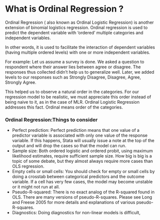 What is Ordinal Regression ?
===================

Ordinal Regression ( also known as Ordinal Logistic Regression) is another extension of binomial logistics regression. Ordinal regression is used to predict the dependent variable with ‘ordered’ multiple categories and independent variables. 

In other words, it is used to facilitate the interaction of dependent variables (having multiple ordered levels) with one or more independent variables.

For example: Let us assume a survey is done. We asked a question to respondent where their answer lies between agree or disagree. The responses thus collected didn’t help us to generalize well. Later, we added levels to our responses such as Strongly Disagree, Disagree, Agree, Strongly Agree.

This helped us to observe a natural order in the categories. For our regression model to be realistic, we must appreciate this order instead of being naive to it, as in the case of MLR. Ordinal Logistic Regression addresses this fact. Ordinal means order of the categories.
### Ordinal Regression:Things to consider

* Perfect prediction: Perfect prediction means that one value of a predictor variable is associated with only one value of the response variable. If this happens, Stata will usually issue a note at the top of the output and will drop the cases so that the model can run.
* Sample size: Both ordered logistic and ordered probit, using maximum likelihood estimates, require sufficient sample size. How big is big is a topic of some debate, but they almost always require more cases than OLS regression.
* Empty cells or small cells: You should check for empty or small cells by doing a crosstab between categorical predictors and the outcome variable. If a cell has very few cases, the model may become unstable or it might not run at all.
* Pseudo-R-squared: There is no exact analog of the R-squared found in OLS. There are many versions of pseudo-R-squares. Please see Long and Freese 2005 for more details and explanations of various pseudo-R-squares.
* Diagnostics: Doing diagnostics for non-linear models is difficult,
